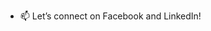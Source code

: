 <!---- 👋 Hi, I’m Chii, a third-year student at HUFLIT with a strong interest in Backend Developer.
- 💞️ I’m always excited to learn and collaborate on new projects. --->
- 📫 Let’s connect on Facebook and LinkedIn!

<!---
ChiNg22nd04/ChiNg22nd04 is a ✨ special ✨ repository because its `README.md` (this file) appears on your GitHub profile.
You can click the Preview link to take a look at your changes.
--->
